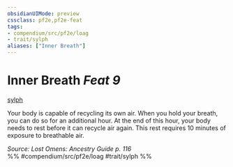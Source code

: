 ```yaml
---
obsidianUIMode: preview
cssclass: pf2e,pf2e-feat
tags:
- compendium/src/pf2e/loag
- trait/sylph
aliases: ["Inner Breath"]
---
```

# Inner Breath  *Feat 9*  
[sylph](../../Rules/traits/sylph-b2.md)  


Your body is capable of recycling its own air. When you hold your breath, you can do so for an additional hour. At the end of this hour, your body needs to rest before it can recycle air again. This rest requires 10 minutes of exposure to breathable air.

*Source: Lost Omens: Ancestry Guide p. 116*  
%% #compendium/src/pf2e/loag #trait/sylph %%